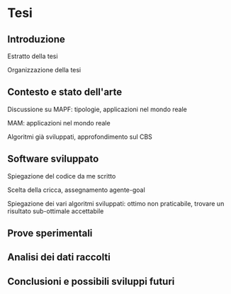# Tesi

## Introduzione

Estratto della tesi

Organizzazione della tesi

## Contesto e stato dell'arte

Discussione su MAPF: tipologie, applicazioni nel mondo reale

MAM: applicazioni nel mondo reale

Algoritmi già sviluppati, approfondimento sul CBS

## Software sviluppato

Spiegazione del codice da me scritto

Scelta della cricca, assegnamento agente-goal

Spiegazione dei vari algoritmi sviluppati:
ottimo non praticabile, trovare un risultato sub-ottimale accettabile

## Prove sperimentali

## Analisi dei dati raccolti

## Conclusioni e possibili sviluppi futuri